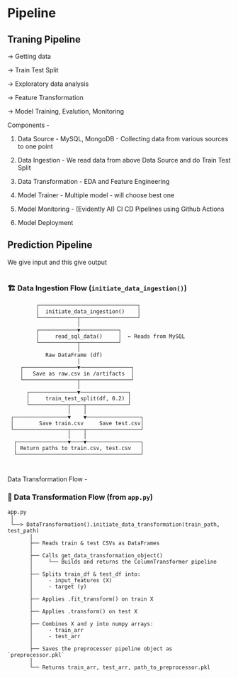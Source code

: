 # Pipeline 

## Traning Pipeline

-> Getting data

-> Train Test Split

-> Exploratory data analysis

-> Feature Transformation

-> Model Training, Evalution, Monitoring

Components - 

1. Data Source - MySQL, MongoDB - Collecting data from various sources to one point

2. Data Ingestion - We read data from above Data Source and do Train Test Split

3. Data Transformation - EDA and Feature Engineering

4. Model Trainer - Multiple model - will choose best one

5. Model Monitoring - (Evidently AI) CI CD Pipelines using Github Actions

6. Model Deployment 


## Prediction Pipeline 

We give input and this give output

#


### 🏗️ Data Ingestion Flow (`initiate_data_ingestion()`)

             ┌───────────────────────────────┐
             │  initiate_data_ingestion()    │
             └────────────┬──────────────────┘
                          │
             ┌────────────▼────────────┐
             │     read_sql_data()     │  ← Reads from MySQL
             └────────────┬────────────┘
                          │
                Raw DataFrame (df)
                          │
        ┌─────────────────▼────────────────┐
        │   Save as raw.csv in /artifacts  │
        └─────────────────┬────────────────┘
                          │
          ┌───────────────▼───────────────┐
          │     train_test_split(df, 0.2) │
          └────────────┬────┬─────────────┘
                       │    │
     ┌─────────────────▼    ▼─────────────────┐
     │        Save train.csv     Save test.csv│
     └─────────────────┬────┬─────────────────┘
                       │    │
      ┌────────────────▼────▼─────────────────┐
      │ Return paths to train.csv, test.csv   │
      └───────────────────────────────────────┘


#

Data Transformation Flow - 

### 🔄 Data Transformation Flow (from `app.py`)

```text
app.py
 │
 └──> DataTransformation().initiate_data_transformation(train_path, test_path)
       │
       ├── Reads train & test CSVs as DataFrames
       │
       ├── Calls get_data_transformation_object()
       │     └── Builds and returns the ColumnTransformer pipeline
       │
       ├── Splits train_df & test_df into:
       │     - input_features (X)
       │     - target (y)
       │
       ├── Applies .fit_transform() on train X
       │
       ├── Applies .transform() on test X
       │
       ├── Combines X and y into numpy arrays:
       │     - train_arr
       │     - test_arr
       │
       ├── Saves the preprocessor pipeline object as `preprocessor.pkl`
       │
       └── Returns train_arr, test_arr, path_to_preprocessor.pkl

